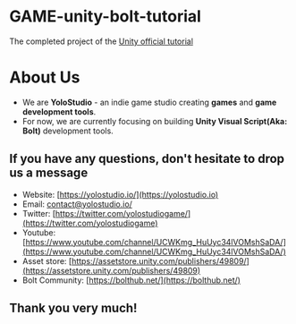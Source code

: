 # GAME-unity-bolt-tutorial

The completed project of the <a href="https://learn.unity.com/project/bolt-platformer-tutorial">Unity official tutorial</a>

# About Us
- We are **YoloStudio** - an indie game studio creating **games** and **game development tools**.
- For now, we are currently focusing on building **Unity Visual Script(Aka: Bolt)** development tools.

## If you have any questions, don't hesitate to drop us a message
- Website: [https://yolostudio.io/](https://yolostudio.io)
- Email: [contact@yolostudio.io/](mailto:contact@yolostudio.io)
- Twitter: [https://twitter.com/yolostudiogame/](https://twitter.com/yolostudiogame)
- Youtube: [https://www.youtube.com/channel/UCWKmg_HuUyc34lVOMshSaDA/](https://www.youtube.com/channel/UCWKmg_HuUyc34lVOMshSaDA/)
- Asset store: [https://assetstore.unity.com/publishers/49809/](https://assetstore.unity.com/publishers/49809)
- Bolt Community: [https://bolthub.net/](https://bolthub.net/)

## Thank you very much!

